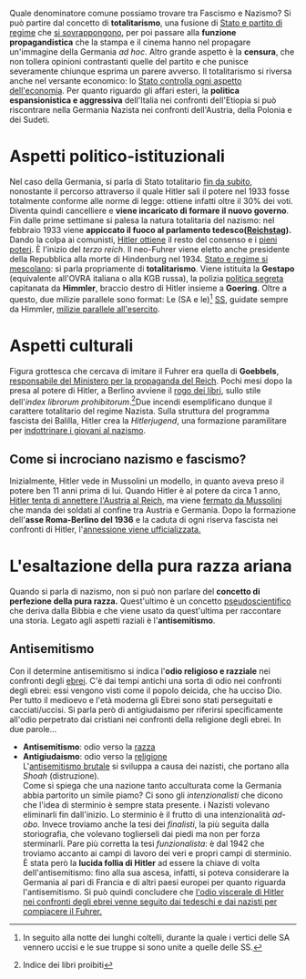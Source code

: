 
Quale denominatore comune possiamo trovare tra Fascismo e Nazismo? Si può partire dal concetto di **totalitarismo**, una fusione di <u>Stato e partito di regime</u> che <u>si sovrappongono</u>, per poi passare alla **funzione propagandistica** che la stampa e il cinema hanno nel propagare un'immagine della Germania *ad hoc*. Altro grande aspetto è la **censura**, che non tollera opinioni contrastanti quelle del partito e che punisce severamente chiunque esprima un parere avverso. Il totalitarismo si riversa anche nel versante economico: lo <u>Stato controlla ogni aspetto dell'economia</u>. Per quanto riguardo gli affari esteri, la **politica espansionistica e aggressiva** dell'Italia nei confronti dell'Etiopia si può riscontrare nella Germania Nazista nei confronti dell'Austria, della Polonia e dei Sudeti.

# Aspetti politico-istituzionali

Nel caso della Germania, si parla di Stato totalitario <u>fin da subito</u>, nonostante il percorso attraverso il quale Hitler salì il potere nel 1933 fosse totalmente conforme alle norme di legge: ottiene infatti oltre il 30% dei voti. Diventa quindi cancelliere e **viene incaricato di formare il nuovo governo**. Fin dalle prime settimane si palesa la natura totalitaria del nazismo: nel febbraio 1933 viene **appiccato il fuoco al parlamento tedesco(<u>Reichstag</u>).** Dando la colpa ai comunisti, <u>Hitler ottiene</u> il resto del consenso e i <u>pieni poteri</u>. È l'inizio del *terzo reich*.
Il neo-Fuhrer viene eletto anche presidente della Repubblica alla morte di Hindenburg nel 1934. <u>Stato e regime si mescolano</u>: si parla propriamente di **totalitarismo**.
Viene istituita la **Gestapo** (equivalente all'OVRA italiana o alla KGB russa), la polizia <u>politica segreta</u> capitanata da **Himmler**, braccio destro di Hitler insieme a **Goering**. Oltre a questo, due milizie parallele sono format: Le (SA e le)[^1] <u>SS</u>, guidate sempre da Himmler, <u>milizie parallele all'esercito</u>.

# Aspetti culturali
Figura grottesca che cercava di imitare il Fuhrer era quella di **Goebbels**, <u>responsabile del Ministero per la propaganda del Reich</u>. Pochi mesi dopo la presa al potere di Hitler, a Berlino avviene il <u>rogo dei libri</u>, sullo stile dell'*index librorum prohibitorum*.[^2]Due incendi esemplificano dunque il carattere totalitario del regime Nazista. 
Sulla struttura del programma fascista dei Balilla, Hitler crea la *Hitlerjugend*, una formazione paramilitare per <u>indottrinare i giovani al nazismo</u>.

## Come si incrociano nazismo e fascismo?
Inizialmente, Hitler vede in Mussolini un modello, in quanto aveva preso il potere ben 11 anni prima di lui. Quando Hitler è al potere da circa 1 anno, <u>Hitler tenta di annettere l'Austria al Reich</u>, ma viene <u>fermato da Mussolini</u> che manda dei soldati al confine tra Austria e Germania. Dopo la formazione dell'**asse Roma-Berlino del 1936** e la caduta di ogni riserva fascista nei confronti di Hitler, l'<u>annessione viene ufficializzata.</u>

# L'esaltazione della pura razza ariana
Quando si parla di nazismo, non si può non parlare del **concetto di perfezione della pura razza.** Quest'ultimo è un concetto <u>pseudoscientifico</u> che deriva dalla Bibbia e che viene usato da quest'ultima per raccontare una storia. 
Legato agli aspetti raziali è l'**antisemitismo**.
## Antisemitismo
Con il determine antisemitismo si indica l'**odio religioso e razziale** nei confronti degli <u>ebrei</u>. C'è dai tempi antichi una sorta di odio nei confronti degli ebrei: essi vengono visti come il popolo deicida, che ha ucciso Dio. Per tutto il medioevo e l'età moderna gli Ebrei sono stati perseguitati e cacciati/uccisi.
Si parla però di antigiudaismo per riferirsi specificamente all'odio perpetrato dai cristiani nei confronti della religione degli ebrei. In due parole…
- **Antisemitismo**: odio verso la <u>razza</u>
- **Antigiudaismo**: odio verso la <u>religione</u><br>
L'<u>antisemitismo brutale</u> si sviluppa a causa dei nazisti, che portano alla *Shoah* (distruzione). <br>
Come si spiega che una nazione tanto acculturata come la Germania abbia partorito un simile piamo?
Ci sono gli *intenzionalisti* che dicono che l'idea di sterminio è sempre stata presente. i Nazisti volevano eliminarli fin dall'inizio. Lo sterminio è il frutto di una intenzionalità *ad-obo.* Invece troviamo anche la tesi dei *finalisti*, la più seguita dalla storiografia, che volevano toglierseli dai piedi ma non per forza sterminarli. 
Pare più corretta la tesi *funzionalista*: è dal 1942 che troviamo accanto ai campi di lavoro dei veri e propri campi di sterminio.
È stata però la **lucida follia di Hitler** ad essere la chiave di volta dell'antisemitismo: fino alla sua ascesa, infatti, si poteva considerare la Germania al pari di Francia e di altri paesi europei per quanto riguarda l'antisemitismo. Si può quindi concludere che <u>l'odio viscerale di Hitler nei confronti degli ebrei venne seguito dai tedeschi e dai nazisti per compiacere il Fuhrer.</u>

[^1]: In seguito alla notte dei lunghi coltelli, durante la quale i vertici delle SA vennero uccisi e le sue truppe si sono unite a quelle delle SS.

[^2]: Indice dei libri proibiti
